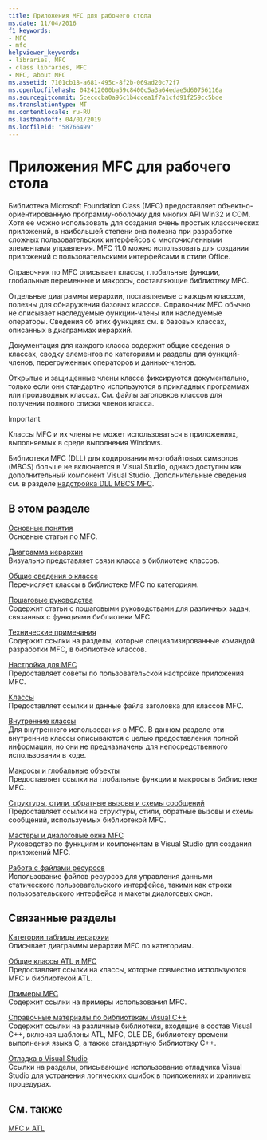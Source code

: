 ```yaml
---
title: Приложения MFC для рабочего стола
ms.date: 11/04/2016
f1_keywords:
- MFC
- mfc
helpviewer_keywords:
- libraries, MFC
- class libraries, MFC
- MFC, about MFC
ms.assetid: 7101cb18-a681-495c-8f2b-069ad20c72f7
ms.openlocfilehash: 042412000ba59c8400c5a3a64edae5d60756116a
ms.sourcegitcommit: 5cecccba0a96c1b4ccea1f7a1cfd91f259cc5bde
ms.translationtype: MT
ms.contentlocale: ru-RU
ms.lasthandoff: 04/01/2019
ms.locfileid: "58766499"
---
```

# <a name="mfc-desktop-applications"></a>Приложения MFC для рабочего стола

Библиотека Microsoft Foundation Class (MFC) предоставляет объектно-ориентированную программу-оболочку для многих API Win32 и COM. Хотя ее можно использовать для создания очень простых классических приложений, в наибольшей степени она полезна при разработке сложных пользовательских интерфейсов с многочисленными элементами управления. MFC 11.0 можно использовать для создания приложений с пользовательскими интерфейсами в стиле Office.

Справочник по MFC описывает классы, глобальные функции, глобальные переменные и макросы, составляющие библиотеку MFC.

Отдельные диаграммы иерархии, поставляемые с каждым классом, полезны для обнаружения базовых классов. Справочник MFC обычно не описывает наследуемые функции-члены или наследуемые операторы. Сведения об этих функциях см. в базовых классах, описанных в диаграммах иерархий.

Документация для каждого класса содержит общие сведения о классах, сводку элементов по категориям и разделы для функций-членов, перегруженных операторов и данных-членов.

Открытые и защищенные члены класса фиксируются документально, только если они стандартно используются в прикладных программах или производных классах. См. файлы заголовков классов для получения полного списка членов класса.

> [!IMPORTANT]
>  Классы MFC и их члены не может использоваться в приложениях, выполняемых в среде выполнения Windows.
>
>  Библиотеки MFC (DLL) для кодирования многобайтовых символов (MBCS) больше не включается в Visual Studio, однако доступны как дополнительный компонент Visual Studio. Дополнительные сведения см. в разделе [надстройка DLL MBCS MFC](mfc-mbcs-dll-add-on.md).

## <a name="in-this-section"></a>В этом разделе

[Основные понятия](mfc-concepts.md)<br/>
Основные статьи по MFC.

[Диаграмма иерархии](hierarchy-chart.md)<br/>
Визуально представляет связи класса в библиотеке классов.

[Общие сведения о классе](class-library-overview.md)<br/>
Перечисляет классы в библиотеке MFC по категориям.

[Пошаговые руководства](walkthroughs-mfc.md)<br/>
Содержит статьи с пошаговыми руководствами для различных задач, связанных с функциями библиотеки MFC.

[Технические примечания](mfc-technical-notes.md)<br/>
Содержит ссылки на разделы, которые специализированные командой разработки MFC, в библиотеке классов.

[Настройка для MFC](customization-for-mfc.md)<br/>
Предоставляет советы по пользовательской настройке приложения MFC.

[Классы](reference/mfc-classes.md)<br/>
Предоставляет ссылки и данные файла заголовка для классов MFC.

[Внутренние классы](reference/internal-classes.md)<br/>
Для внутреннего использования в MFC. В данном разделе эти внутренние классы описываются с целью предоставления полной информации, но они не предназначены для непосредственного использования в коде.

[Макросы и глобальные объекты](reference/mfc-macros-and-globals.md)<br/>
Предоставляет ссылки на глобальные функции и макросы в библиотеке MFC.

[Структуры, стили, обратные вызовы и схемы сообщений](reference/structures-styles-callbacks-and-message-maps.md)<br/>
Предоставляет ссылки на структуры, стили, обратные вызовы и схемы сообщений, используемых библиотекой MFC.

[Мастеры и диалоговые окна MFC](reference/mfc-wizards-and-dialog-boxes.md)<br/>
Руководство по функциям и компонентам в Visual Studio для создания приложений MFC.

[Работа с файлами ресурсов](../windows/working-with-resource-files.md)<br/>
Использование файлов ресурсов для управления данными статического пользовательского интерфейса, такими как строки пользовательского интерфейса и макеты диалоговых окон.

## <a name="related-sections"></a>Связанные разделы

[Категории таблицы иерархии](hierarchy-chart-categories.md)<br/>
Описывает диаграммы иерархии MFC по категориям.

[Общие классы ATL и MFC](../atl-mfc-shared/atl-mfc-shared-classes.md)<br/>
Предоставляет ссылки на классы, которые совместно используются MFC и библиотекой ATL.

[Примеры MFC](../overview/visual-cpp-samples.md)<br/>
Содержит ссылки на примеры использования MFC.

[Справочные материалы по библиотекам Visual C++](../standard-library/cpp-standard-library-reference.md)<br/>
Содержит ссылки на различные библиотеки, входящие в состав Visual C++, включая шаблоны ATL, MFC, OLE DB, библиотеку времени выполнения языка C, а также стандартную библиотеку C++.

[Отладка в Visual Studio](/visualstudio/debugger/debugging-in-visual-studio)<br/>
Ссылки на разделы, описывающие использование отладчика Visual Studio для устранения логических ошибок в приложениях и хранимых процедурах.

## <a name="see-also"></a>См. также

[MFC и ATL](mfc-and-atl.md)
